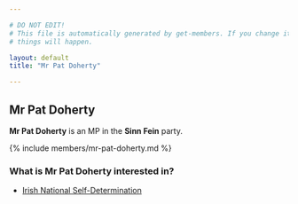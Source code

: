 ```yaml
---

# DO NOT EDIT!
# This file is automatically generated by get-members. If you change it, bad
# things will happen.

layout: default
title: "Mr Pat Doherty"

---
```


## Mr Pat Doherty

**Mr Pat Doherty** is an MP in the **Sinn Fein** party.

{% include members/mr-pat-doherty.md %}

### What is Mr Pat Doherty interested in?


* [Irish National Self-Determination](/interests/irish-national-self-determination.html)
